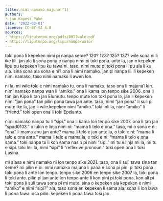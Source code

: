 ```yaml
---
title: nimi namako majuna[^1]
authors:
- jan Kapesi Pake
date: '2022-02-01'
license: CC-BY-SA 4.0
sources:
- https://liputenpo.org/pdfs/0011walo.pdf
- https://liputenpo.org/lipu/nanpa-walo/
---
```


toki pona li kepeken nimi pi nanpa seme? 120? 123? 125? 137? wile sona ni li ike lili. jan ala li sona pona e nanpa nimi pi toki pona. ante la, jan o kepeken lipu pu kepeken lipu ku tawa ni. taso, nimi mute pi toki pona li pu ala li ku ala. sina sona ala sona e ni? ona li nimi namako. jan pi nanpa lili li kepeken nimi namako, taso nimi namako li awen lon.

ni la, mi wile toki e nimi namako tu. ona li namako, taso ona li majuna1 kin. nimi namako nanpa wan li “amiko.” ona li kama lon tenpo sike 2006. ona li tan jan Kipo li tan jan Elumutu. tenpo mute lon toki pona la, jan li kepeken nimi “jan pona” tan pilin pona tawa jan ante. taso, nimi “jan pona” li suli pi mute ike la, jan li wile kepeken nimi “amiko.” toki Inli la, nimi “amiko” li “friend.” toki open ona li toki Epelanto.

[^1]: “majuna” li “sin ala”

nimi namako nanpa tu li “sipi.” ona li kama lon tenpo sike 2007. ona li tan jan “spad0103.” o lukin e linja nimi ni: “mama li telo e ona.” taso, mi o sona e ni: “ona” li mama anu jan ante? mama li telo e jan ante la, o toki e ni: “mama li telo e ona ante.” mama li telo e mama la, o toki e ni: “mama li telo e ona sama.” toki nanpa tu li kon sama nasin pi nimi “sipi.” mi tu e linja mi la, mi tu e sipi. toki Inli la, nimi “sipi” li “reflexive pronoun.” toki open ona li toki Lasina.

mi alasa e nimi namako ni lon tenpo sike 2021. taso, ona li suli tawa sina tan seme? mi pilin e ni: nimi namako majuna li pana e sona pi pini pi toki pona. toki pona li ante lon tenpo. tenpo sike 2006 en tenpo sike 2007 la, toki pona li toki ante. pilin pi jan ante lon tenpo ante li kon pini pi toki pona. kon ali pi toki pona li suli tawa sona pi mi mute. sina o kepeken ala kepeken e nimi “amiko” e nimi “sipi?” ala, taso sona en kepeken li sama ala. sona li lon lawa li pona tawa insa pilin. kepeken li pona tawa toki jan.